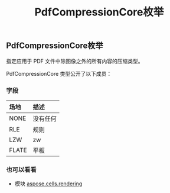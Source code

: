 ﻿---
title: PdfCompressionCore枚举
second_title: Aspose.Cells for Python via .NET API 参考文献
description:
type: docs
weight: 180
url: /zh/python-net/aspose.cells.rendering/pdfcompressioncore/
is_root: false
---
## PdfCompressionCore枚举
指定应用于 PDF 文件中除图像之外的所有内容的压缩类型。



PdfCompressionCore 类型公开了以下成员：

### 字段
|场地|描述|
| :- | :- |
| NONE |没有任何|
| RLE |规则|
| LZW |zw|
| FLATE |平板|



### 也可以看看
* 模块 [aspose.cells.rendering](..)
